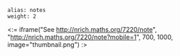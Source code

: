 ````
alias: notes
weight: 2
````

<:= iframe("See http://nrich.maths.org/7220/note", "http://nrich.maths.org/7220/note?mobile=1", 700, 1000, image="thumbnail.png") :>